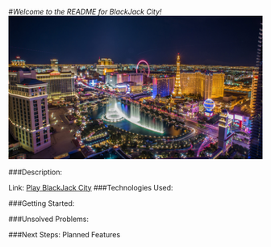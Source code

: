 #_Welcome to the README for BlackJack City!_
![vegas](https://github.com/KnowledgeMC/BlackJackCity/blob/master/images/vegas.jpg?raw=true)


###Description:

Link: [Play BlackJack City](https://knowledgemc.github.io/BlackJackCity/)
###Technologies Used:

###Getting Started: 

###Unsolved Problems:

###Next Steps:
Planned Features

